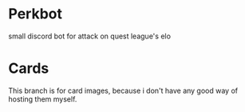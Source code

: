# Perkbot
small discord bot for attack on quest league's elo

# Cards

This branch is for card images, because i don't have any good way of hosting them myself.

